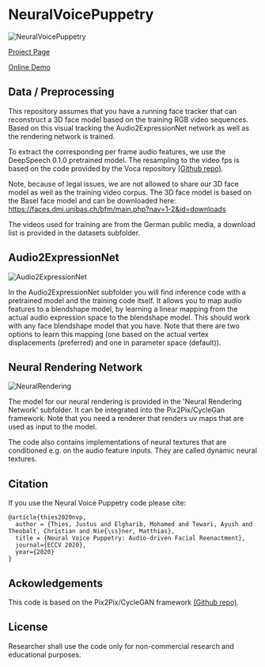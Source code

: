 # NeuralVoicePuppetry

![NeuralVoicePuppetry](media/teaser.jpg "NeuralVoicePuppetry")

[Project Page](https://justusthies.github.io/posts/neural-voice-puppetry/)

[Online Demo](http://kaldir.vc.in.tum.de:9000/)

## Data / Preprocessing

This repository assumes that you have a running face tracker that can reconstruct a 3D face model based on the training RGB video sequences.
Based on this visual tracking the Audio2ExpressionNet network as well as the rendering network is trained.

To extract the corresponding per frame audio features, we use the DeepSpeech 0.1.0 pretrained model.
The resampling to the video fps is based on the code provided by the Voca repository
[(Github repo)](https://github.com/TimoBolkart/voca/blob/9e2a759eed0a0e6a75ee0c22d2e09b819f3b420b/utils/inference.py#L32).

Note, because of legal issues, we are not allowed to share our 3D face model as well as the training video corpus.
The 3D face model is based on the Basel face model and can be downloaded here: https://faces.dmi.unibas.ch/bfm/main.php?nav=1-2&id=downloads

The videos used for training are from the German public media, a download list is provided in the datasets subfolder.

## Audio2ExpressionNet

![Audio2ExpressionNet](media/audio2expression_net.jpg "Audio2ExpressionNet")

In the Audio2ExpressionNet subfolder you will find inference code with a pretrained model and the training code itself.
It allows you to map audio features to a blendshape model, by learning a linear mapping from the actual audio expression space to the blendshape model.
This should work with any face blendshape model that you have.
Note that there are two options to learn this mapping (one based on the actual vertex displacements (preferred) and one in parameter space (default)).

## Neural Rendering Network

![NeuralRendering](media/rendering_pipeline.jpg "NeuralRendering")

The model for our neural rendering is provided in the 'Neural Rendering Network' subfolder.
It can be integrated into the Pix2Pix/CycleGan framework.
Note that you need a renderer that renders uv maps that are used as input to the model.

The code also contains implementations of neural textures that are conditioned e.g. on the audio feature inputs.
They are called dynamic neural textures.

## Citation
If you use the Neural Voice Puppetry code please cite:
```
@article{thies2020nvp,
  author = {Thies, Justus and Elgharib, Mohamed and Tewari, Ayush and Theobalt, Christian and Nie{\ss}ner, Matthias},
  title = {Neural Voice Puppetry: Audio-driven Facial Reenactment},
  journal={ECCV 2020},
  year={2020}
}

```


## Ackowledgements

This code is based on the Pix2Pix/CycleGAN framework [(Github repo)](https://github.com/junyanz/pytorch-CycleGAN-and-pix2pix).


## License

Researcher shall use the code only for non-commercial research and educational purposes.
